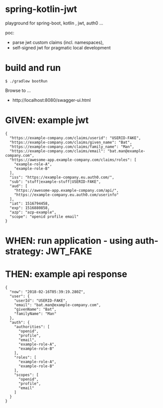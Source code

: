 # spring-kotlin-jwt
playground for spring-boot, kotlin , jwt, auth0 ...

poc:
 - parse jwt custom claims (incl. namespaces), 
 - self-signed jwt for pragmatic local development

# build and run
    
    $ ./gradlew bootRun
  
  Browse to ...
    
   - http://localhost:8080/swagger-ui.html


# GIVEN: example jwt

    {
      "https://example-company.com/claims/userid": "USERID-FAKE",
      "https://example-company.com/claims/given_name": "Bat",
      "https://example-company.com/claims/family_name": "Man",
      "https://example-company.com/claims/email": "bat.man@example-company.com",
      "https://awesome-app.example-company.com/claims/roles": [
        "example-role-A",
        "example-role-B"
      ],
      "iss": "https://example-company.eu.auth0.com/",
      "sub": "stuff|example-stuff|USERID-FAKE",
      "aud": [
        "https://awesome-app.example-company.com/api/",
        "https://example-company.eu.auth0.com/userinfo"
      ],
      "iat": 1516794458,
      "exp": 1516880858,
      "azp": "azp-example",
      "scope": "openid profile email"
    }
    
# WHEN: run application - using auth-strategy: JWT_FAKE

# THEN: example api response    

    {
      "now": "2018-02-16T05:39:19.280Z",
      "user": {
        "userId": "USERID-FAKE",
        "email": "bat.man@example-company.com",
        "givenName": "Bat",
        "familyName": "Man"
      },
      "auth": {
        "authorities": [
          "openid",
          "profile",
          "email",
          "example-role-A",
          "example-role-B"
        ],
        "roles": [
          "example-role-A",
          "example-role-B"
        ],
        "scopes": [
          "openid",
          "profile",
          "email"
        ]
      }
    }